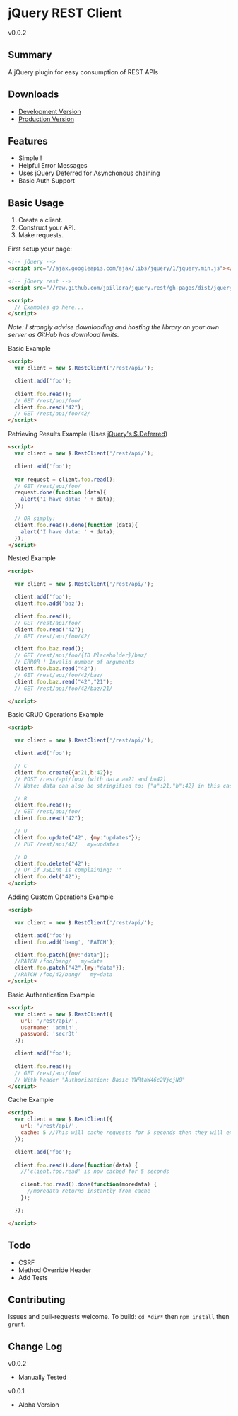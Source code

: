 jQuery REST Client
=====
v0.0.2

Summary
---
A jQuery plugin for easy consumption of REST APIs

Downloads
---

* [Development Version](http://raw.github.com/jpillora/jquery.rest/gh-pages/dist/jquery.rest.js)
* [Production Version](http://raw.github.com/jpillora/jquery.rest/gh-pages/dist/jquery.rest.min.js)

Features
---
* Simple !
* Helpful Error Messages
* Uses jQuery Deferred for Asynchonous chaining
* Basic Auth Support

Basic Usage
---

1. Create a client.
2. Construct your API.
3. Make requests.

First setup your page:

``` html
<!-- jQuery -->
<script src="//ajax.googleapis.com/ajax/libs/jquery/1/jquery.min.js"></script>

<!-- jQuery rest -->
<script src="//raw.github.com/jpillora/jquery.rest/gh-pages/dist/jquery.rest.min.js"></script>

<script>
  // Examples go here...
</script>
```

*Note: I strongly advise downloading and hosting the library on your own server as GitHub has download limits.*

Basic Example
``` html
<script>
  var client = new $.RestClient('/rest/api/');

  client.add('foo');
  
  client.foo.read();
  // GET /rest/api/foo/
  client.foo.read("42");
  // GET /rest/api/foo/42/
</script>
```

Retrieving Results Example (Uses [jQuery's $.Deferred](http://api.jquery.com/category/deferred-object/))
``` html
<script>
  var client = new $.RestClient('/rest/api/');

  client.add('foo');
  
  var request = client.foo.read();
  // GET /rest/api/foo/
  request.done(function (data){ 
    alert('I have data: ' + data);
  });

  // OR simply:
  client.foo.read().done(function (data){ 
    alert('I have data: ' + data);
  });
</script>
```

Nested Example
``` html
<script>

  var client = new $.RestClient('/rest/api/');

  client.add('foo');
  client.foo.add('baz');

  client.foo.read();
  // GET /rest/api/foo/
  client.foo.read("42");
  // GET /rest/api/foo/42/

  client.foo.baz.read();
  // GET /rest/api/foo/{ID Placeholder}/baz/
  // ERROR ! Invalid number of arguments
  client.foo.baz.read("42");
  // GET /rest/api/foo/42/baz/
  client.foo.baz.read("42","21");
  // GET /rest/api/foo/42/baz/21/

</script>
```


Basic CRUD Operations Example
``` html
<script>

  var client = new $.RestClient('/rest/api/');

  client.add('foo');

  // C
  client.foo.create({a:21,b:42});
  // POST /rest/api/foo/ (with data a=21 and b=42)
  // Note: data can also be stringified to: {"a":21,"b":42} in this case, see options below

  // R
  client.foo.read();
  // GET /rest/api/foo/
  client.foo.read("42");

  // U
  client.foo.update("42", {my:"updates"});
  // PUT /rest/api/42/   my=updates

  // D
  client.foo.delete("42");
  // Or if JSLint is complaining: ''
  client.foo.del("42");
</script>
```

Adding Custom Operations Example
``` html
<script>

  var client = new $.RestClient('/rest/api/');

  client.add('foo');
  client.foo.add('bang', 'PATCH');

  client.foo.patch({my:"data"});
  //PATCH /foo/bang/   my=data
  client.foo.patch("42",{my:"data"});
  //PATCH /foo/42/bang/   my=data
</script>
```


Basic Authentication Example
``` html
<script>
  var client = new $.RestClient({
    url: '/rest/api/',
    username: 'admin',
    password: 'secr3t'
  });

  client.add('foo');
  
  client.foo.read();
  // GET /rest/api/foo/
  // With header "Authorization: Basic YWRtaW46c2VjcjN0"
</script>
```

Cache Example
``` html
<script>
  var client = new $.RestClient({
    url: '/rest/api/',
    cache: 5 //This will cache requests for 5 seconds then they will expire
  });

  client.add('foo');
  
  client.foo.read().done(function(data) {
    //'client.foo.read' is now cached for 5 seconds

    client.foo.read().done(function(moredata) {
      //moredata returns instantly from cache
    });

  });

</script>
```

Todo
---
* CSRF
* Method Override Header
* Add Tests

Contributing
---
Issues and pull-requests welcome. To build: `cd *dir*` then `npm install` then `grunt`.

Change Log
---

v0.0.2

* Manually Tested

v0.0.1

* Alpha Version
